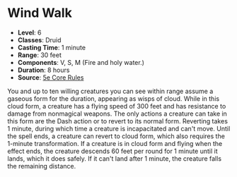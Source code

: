 # Wind Walk

- **Level**: 6
- **Classes**: Druid
- **Casting Time**: 1 minute
- **Range**: 30 feet
- **Components**: V, S, M (Fire and holy water.)
- **Duration**: 8 hours
- **Source**: [5e Core Rules](http://dnd.wizards.com/articles/features/systems-reference-document-srd)

You and up to ten willing creatures you can see within range assume a gaseous form for the duration, appearing as wisps of cloud. While in this cloud form, a creature has a flying speed of 300 feet and has resistance to damage from nonmagical weapons. The only actions a creature can take in this form are the Dash action or to revert to its normal form. Reverting takes 1 minute, during which time a creature is incapacitated and can't move. Until the spell ends, a creature can revert to cloud form, which also requires the 1-minute transformation. If a creature is in cloud form and flying when the effect ends, the creature descends 60 feet per round for 1 minute until it lands, which it does safely. If it can't land after 1 minute, the creature falls the remaining distance.

